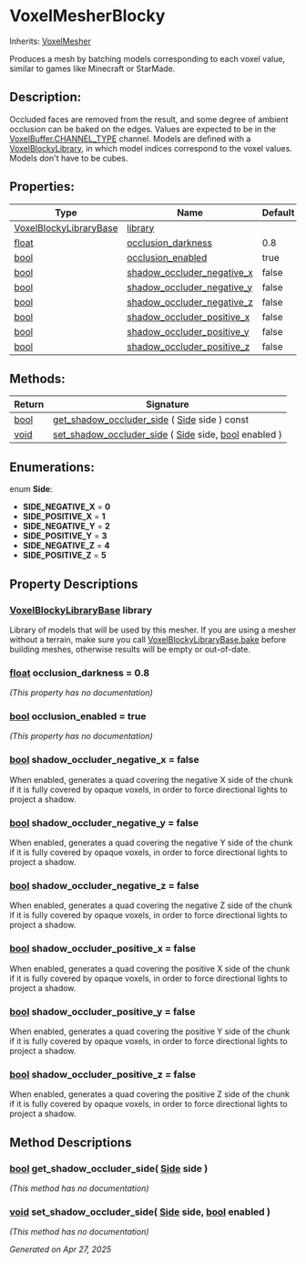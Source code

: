 # VoxelMesherBlocky

Inherits: [VoxelMesher](VoxelMesher.md)

Produces a mesh by batching models corresponding to each voxel value, similar to games like Minecraft or StarMade.

## Description: 

Occluded faces are removed from the result, and some degree of ambient occlusion can be baked on the edges. Values are expected to be in the [VoxelBuffer.CHANNEL_TYPE](VoxelBuffer.md#i_CHANNEL_TYPE) channel. Models are defined with a [VoxelBlockyLibrary](VoxelBlockyLibrary.md), in which model indices correspond to the voxel values. Models don't have to be cubes.

## Properties: 


Type                                                                      | Name                                                         | Default 
------------------------------------------------------------------------- | ------------------------------------------------------------ | --------
[VoxelBlockyLibraryBase](VoxelBlockyLibraryBase.md)                       | [library](#i_library)                                        |         
[float](https://docs.godotengine.org/en/stable/classes/class_float.html)  | [occlusion_darkness](#i_occlusion_darkness)                  | 0.8     
[bool](https://docs.godotengine.org/en/stable/classes/class_bool.html)    | [occlusion_enabled](#i_occlusion_enabled)                    | true    
[bool](https://docs.godotengine.org/en/stable/classes/class_bool.html)    | [shadow_occluder_negative_x](#i_shadow_occluder_negative_x)  | false   
[bool](https://docs.godotengine.org/en/stable/classes/class_bool.html)    | [shadow_occluder_negative_y](#i_shadow_occluder_negative_y)  | false   
[bool](https://docs.godotengine.org/en/stable/classes/class_bool.html)    | [shadow_occluder_negative_z](#i_shadow_occluder_negative_z)  | false   
[bool](https://docs.godotengine.org/en/stable/classes/class_bool.html)    | [shadow_occluder_positive_x](#i_shadow_occluder_positive_x)  | false   
[bool](https://docs.godotengine.org/en/stable/classes/class_bool.html)    | [shadow_occluder_positive_y](#i_shadow_occluder_positive_y)  | false   
[bool](https://docs.godotengine.org/en/stable/classes/class_bool.html)    | [shadow_occluder_positive_z](#i_shadow_occluder_positive_z)  | false   
<p></p>

## Methods: 


Return                                                                  | Signature                                                                                                                                                                                   
----------------------------------------------------------------------- | --------------------------------------------------------------------------------------------------------------------------------------------------------------------------------------------
[bool](https://docs.godotengine.org/en/stable/classes/class_bool.html)  | [get_shadow_occluder_side](#i_get_shadow_occluder_side) ( [Side](VoxelMesherBlocky.md#enumerations) side ) const                                                                            
[void](#)                                                               | [set_shadow_occluder_side](#i_set_shadow_occluder_side) ( [Side](VoxelMesherBlocky.md#enumerations) side, [bool](https://docs.godotengine.org/en/stable/classes/class_bool.html) enabled )  
<p></p>

## Enumerations: 

enum **Side**: 

- <span id="i_SIDE_NEGATIVE_X"></span>**SIDE_NEGATIVE_X** = **0**
- <span id="i_SIDE_POSITIVE_X"></span>**SIDE_POSITIVE_X** = **1**
- <span id="i_SIDE_NEGATIVE_Y"></span>**SIDE_NEGATIVE_Y** = **2**
- <span id="i_SIDE_POSITIVE_Y"></span>**SIDE_POSITIVE_Y** = **3**
- <span id="i_SIDE_NEGATIVE_Z"></span>**SIDE_NEGATIVE_Z** = **4**
- <span id="i_SIDE_POSITIVE_Z"></span>**SIDE_POSITIVE_Z** = **5**


## Property Descriptions

### [VoxelBlockyLibraryBase](VoxelBlockyLibraryBase.md)<span id="i_library"></span> **library**

Library of models that will be used by this mesher. If you are using a mesher without a terrain, make sure you call [VoxelBlockyLibraryBase.bake](VoxelBlockyLibraryBase.md#i_bake) before building meshes, otherwise results will be empty or out-of-date.

### [float](https://docs.godotengine.org/en/stable/classes/class_float.html)<span id="i_occlusion_darkness"></span> **occlusion_darkness** = 0.8

*(This property has no documentation)*

### [bool](https://docs.godotengine.org/en/stable/classes/class_bool.html)<span id="i_occlusion_enabled"></span> **occlusion_enabled** = true

*(This property has no documentation)*

### [bool](https://docs.godotengine.org/en/stable/classes/class_bool.html)<span id="i_shadow_occluder_negative_x"></span> **shadow_occluder_negative_x** = false

When enabled, generates a quad covering the negative X side of the chunk if it is fully covered by opaque voxels, in order to force directional lights to project a shadow.

### [bool](https://docs.godotengine.org/en/stable/classes/class_bool.html)<span id="i_shadow_occluder_negative_y"></span> **shadow_occluder_negative_y** = false

When enabled, generates a quad covering the negative Y side of the chunk if it is fully covered by opaque voxels, in order to force directional lights to project a shadow.

### [bool](https://docs.godotengine.org/en/stable/classes/class_bool.html)<span id="i_shadow_occluder_negative_z"></span> **shadow_occluder_negative_z** = false

When enabled, generates a quad covering the negative Z side of the chunk if it is fully covered by opaque voxels, in order to force directional lights to project a shadow.

### [bool](https://docs.godotengine.org/en/stable/classes/class_bool.html)<span id="i_shadow_occluder_positive_x"></span> **shadow_occluder_positive_x** = false

When enabled, generates a quad covering the positive X side of the chunk if it is fully covered by opaque voxels, in order to force directional lights to project a shadow.

### [bool](https://docs.godotengine.org/en/stable/classes/class_bool.html)<span id="i_shadow_occluder_positive_y"></span> **shadow_occluder_positive_y** = false

When enabled, generates a quad covering the positive Y side of the chunk if it is fully covered by opaque voxels, in order to force directional lights to project a shadow.

### [bool](https://docs.godotengine.org/en/stable/classes/class_bool.html)<span id="i_shadow_occluder_positive_z"></span> **shadow_occluder_positive_z** = false

When enabled, generates a quad covering the positive Z side of the chunk if it is fully covered by opaque voxels, in order to force directional lights to project a shadow.

## Method Descriptions

### [bool](https://docs.godotengine.org/en/stable/classes/class_bool.html)<span id="i_get_shadow_occluder_side"></span> **get_shadow_occluder_side**( [Side](VoxelMesherBlocky.md#enumerations) side ) 

*(This method has no documentation)*

### [void](#)<span id="i_set_shadow_occluder_side"></span> **set_shadow_occluder_side**( [Side](VoxelMesherBlocky.md#enumerations) side, [bool](https://docs.godotengine.org/en/stable/classes/class_bool.html) enabled ) 

*(This method has no documentation)*

_Generated on Apr 27, 2025_
